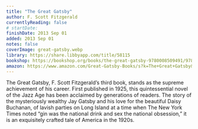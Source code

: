 ```yaml
---
title: "The Great Gatsby"
author: F. Scott Fitzgerald
currentlyReading: false
# startDate:
finishDate: 2013 Sep 01
added: 2013 Sep 01
notes: false
coverImage: great-gatsby.webp
library: https://share.libbyapp.com/title/58115
bookshop: https://bookshop.org/books/the-great-gatsby-9780008509491/9780743273565
amazon: https://www.amazon.com/Great-Gatsby-Books/s?k=The+Great+Gatsby&rh=n%3A283155
---
```


The Great Gatsby, F. Scott Fitzgerald’s third book, stands as the supreme achievement of his career. First published in 1925, this quintessential novel of the Jazz Age has been acclaimed by generations of readers. The story of the mysteriously wealthy Jay Gatsby and his love for the beautiful Daisy Buchanan, of lavish parties on Long Island at a time when The New York Times noted “gin was the national drink and sex the national obsession,” it is an exquisitely crafted tale of America in the 1920s.  
